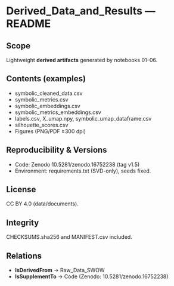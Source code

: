 # Derived_Data_and_Results — README

## Scope
Lightweight **derived artifacts** generated by notebooks 01–06.

## Contents (examples)
- symbolic_cleaned_data.csv
- symbolic_metrics.csv
- symbolic_embeddings.csv
- symbolic_metrics_embeddings.csv
- labels.csv, X_umap.npy, symbolic_umap_dataframe.csv
- silhouette_scores.csv
- Figures (PNG/PDF ≥300 dpi)

## Reproducibility & Versions
- Code: Zenodo 10.5281/zenodo.16752238 (tag v1.5)
- Environment: requirements.txt (SVD-only), seeds fixed.

## License
CC BY 4.0 (data/documents).

## Integrity
CHECKSUMS.sha256 and MANIFEST.csv included.

## Relations
- **IsDerivedFrom** → Raw_Data_SWOW
- **IsSupplementTo** → Code (Zenodo: 10.5281/zenodo.16752238)
